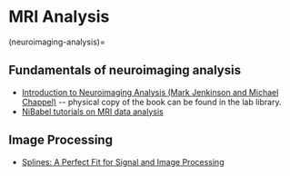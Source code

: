 # MRI Analysis

(neuroimaging-analysis)=
## Fundamentals of neuroimaging analysis

* [Introduction to Neuroimaging Analysis (Mark Jenkinson and Michael Chappel)](http://www.neuroimagingprimers.org/examples/introduction-primer-example-boxes/) -- physical copy of the book can be found in the lab library.
* [NiBabel tutorials on MRI data analysis](https://nipy.org/nibabel/tutorials.html)

## Image Processing

* [Splines: A Perfect Fit for Signal and Image Processing](http://bigwww.epfl.ch/publications/unser9902.pdf)

